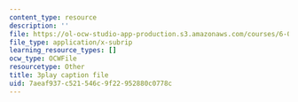 ```yaml
---
content_type: resource
description: ''
file: https://ol-ocw-studio-app-production.s3.amazonaws.com/courses/6-042j-mathematics-for-computer-science-spring-2015/7aeaf937c521546c9f22952880c0778c_L30HPgryd6I.vtt
file_type: application/x-subrip
learning_resource_types: []
ocw_type: OCWFile
resourcetype: Other
title: 3play caption file
uid: 7aeaf937-c521-546c-9f22-952880c0778c
---
```

